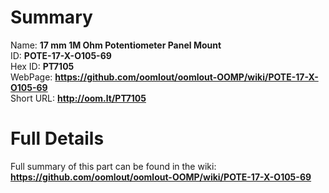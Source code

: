 
Summary
=================
  
Name: __17 mm 1M Ohm Potentiometer Panel Mount__    
ID: __POTE-17-X-O105-69__   
Hex ID: __PT7105__   
WebPage: __https://github.com/oomlout/oomlout-OOMP/wiki/POTE-17-X-O105-69__   
Short URL: __http://oom.lt/PT7105__   

Full Details
==========================
Full summary of this part can be found in the wiki:   
__https://github.com/oomlout/oomlout-OOMP/wiki/POTE-17-X-O105-69__    

